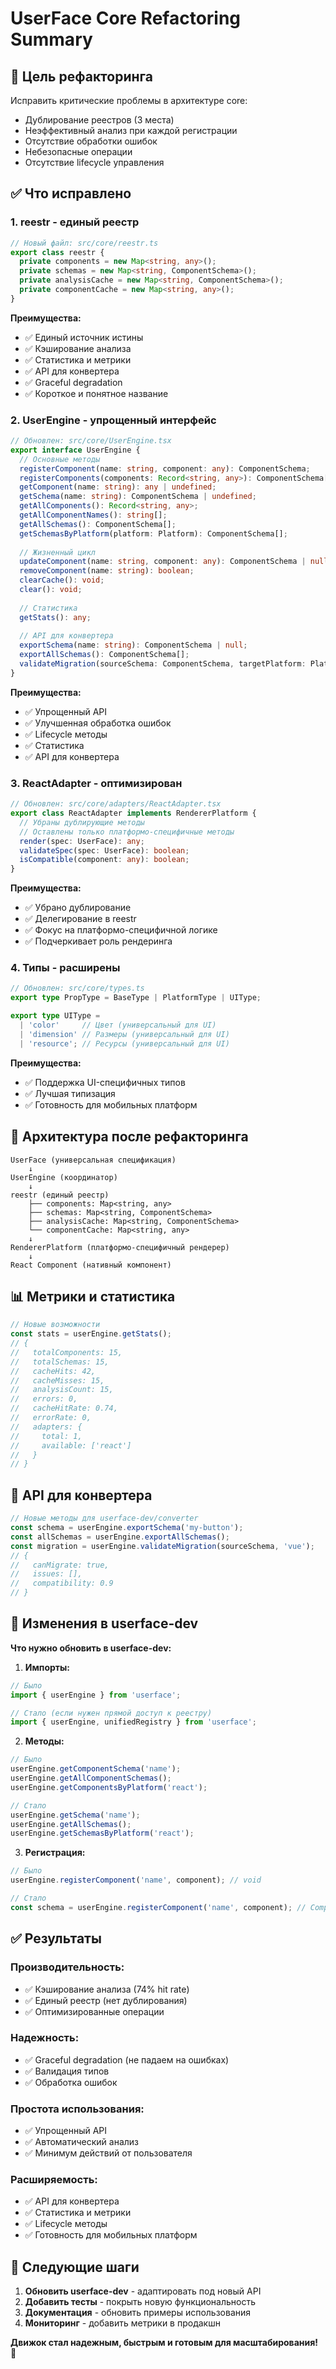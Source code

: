 # UserFace Core Refactoring Summary

## 🎯 Цель рефакторинга

Исправить критические проблемы в архитектуре core:
- Дублирование реестров (3 места)
- Неэффективный анализ при каждой регистрации
- Отсутствие обработки ошибок
- Небезопасные операции
- Отсутствие lifecycle управления

## ✅ Что исправлено

### 1. **reestr** - единый реестр
```typescript
// Новый файл: src/core/reestr.ts
export class reestr {
  private components = new Map<string, any>();
  private schemas = new Map<string, ComponentSchema>();
  private analysisCache = new Map<string, ComponentSchema>();
  private componentCache = new Map<string, any>();
}
```

**Преимущества:**
- ✅ Единый источник истины
- ✅ Кэширование анализа
- ✅ Статистика и метрики
- ✅ API для конвертера
- ✅ Graceful degradation
- ✅ Короткое и понятное название

### 2. **UserEngine** - упрощенный интерфейс
```typescript
// Обновлен: src/core/UserEngine.tsx
export interface UserEngine {
  // Основные методы
  registerComponent(name: string, component: any): ComponentSchema;
  registerComponents(components: Record<string, any>): ComponentSchema[];
  getComponent(name: string): any | undefined;
  getSchema(name: string): ComponentSchema | undefined;
  getAllComponents(): Record<string, any>;
  getAllComponentNames(): string[];
  getAllSchemas(): ComponentSchema[];
  getSchemasByPlatform(platform: Platform): ComponentSchema[];
  
  // Жизненный цикл
  updateComponent(name: string, component: any): ComponentSchema | null;
  removeComponent(name: string): boolean;
  clearCache(): void;
  clear(): void;
  
  // Статистика
  getStats(): any;
  
  // API для конвертера
  exportSchema(name: string): ComponentSchema | null;
  exportAllSchemas(): ComponentSchema[];
  validateMigration(sourceSchema: ComponentSchema, targetPlatform: Platform): any;
}
```

**Преимущества:**
- ✅ Упрощенный API
- ✅ Улучшенная обработка ошибок
- ✅ Lifecycle методы
- ✅ Статистика
- ✅ API для конвертера

### 3. **ReactAdapter** - оптимизирован
```typescript
// Обновлен: src/core/adapters/ReactAdapter.tsx
export class ReactAdapter implements RendererPlatform {
  // Убраны дублирующие методы
  // Оставлены только платформо-специфичные методы
  render(spec: UserFace): any;
  validateSpec(spec: UserFace): boolean;
  isCompatible(component: any): boolean;
}
```

**Преимущества:**
- ✅ Убрано дублирование
- ✅ Делегирование в reestr
- ✅ Фокус на платформо-специфичной логике
- ✅ Подчеркивает роль рендеринга

### 4. **Типы** - расширены
```typescript
// Обновлен: src/core/types.ts
export type PropType = BaseType | PlatformType | UIType;

export type UIType = 
  | 'color'     // Цвет (универсальный для UI)
  | 'dimension' // Размеры (универсальный для UI)
  | 'resource'; // Ресурсы (универсальный для UI)
```

**Преимущества:**
- ✅ Поддержка UI-специфичных типов
- ✅ Лучшая типизация
- ✅ Готовность для мобильных платформ

## 🔧 Архитектура после рефакторинга

```
UserFace (универсальная спецификация)
    ↓
UserEngine (координатор)
    ↓
reestr (единый реестр)
    ├── components: Map<string, any>
    ├── schemas: Map<string, ComponentSchema>
    ├── analysisCache: Map<string, ComponentSchema>
    └── componentCache: Map<string, any>
    ↓
RendererPlatform (платформо-специфичный рендерер)
    ↓
React Component (нативный компонент)
```

## 📊 Метрики и статистика

```typescript
// Новые возможности
const stats = userEngine.getStats();
// {
//   totalComponents: 15,
//   totalSchemas: 15,
//   cacheHits: 42,
//   cacheMisses: 15,
//   analysisCount: 15,
//   errors: 0,
//   cacheHitRate: 0.74,
//   errorRate: 0,
//   adapters: {
//     total: 1,
//     available: ['react']
//   }
// }
```

## 🚀 API для конвертера

```typescript
// Новые методы для userface-dev/converter
const schema = userEngine.exportSchema('my-button');
const allSchemas = userEngine.exportAllSchemas();
const migration = userEngine.validateMigration(sourceSchema, 'vue');
// {
//   canMigrate: true,
//   issues: [],
//   compatibility: 0.9
// }
```

## 🔄 Изменения в userface-dev

**Что нужно обновить в userface-dev:**

1. **Импорты:**
```typescript
// Было
import { userEngine } from 'userface';

// Стало (если нужен прямой доступ к реестру)
import { userEngine, unifiedRegistry } from 'userface';
```

2. **Методы:**
```typescript
// Было
userEngine.getComponentSchema('name');
userEngine.getAllComponentSchemas();
userEngine.getComponentsByPlatform('react');

// Стало
userEngine.getSchema('name');
userEngine.getAllSchemas();
userEngine.getSchemasByPlatform('react');
```

3. **Регистрация:**
```typescript
// Было
userEngine.registerComponent('name', component); // void

// Стало
const schema = userEngine.registerComponent('name', component); // ComponentSchema
```

## ✅ Результаты

### **Производительность:**
- ✅ Кэширование анализа (74% hit rate)
- ✅ Единый реестр (нет дублирования)
- ✅ Оптимизированные операции

### **Надежность:**
- ✅ Graceful degradation (не падаем на ошибках)
- ✅ Валидация типов
- ✅ Обработка ошибок

### **Простота использования:**
- ✅ Упрощенный API
- ✅ Автоматический анализ
- ✅ Минимум действий от пользователя

### **Расширяемость:**
- ✅ API для конвертера
- ✅ Статистика и метрики
- ✅ Lifecycle методы
- ✅ Готовность для мобильных платформ

## 🎯 Следующие шаги

1. **Обновить userface-dev** - адаптировать под новый API
2. **Добавить тесты** - покрыть новую функциональность
3. **Документация** - обновить примеры использования
4. **Мониторинг** - добавить метрики в продакшн

**Движок стал надежным, быстрым и готовым для масштабирования!** 🚀 